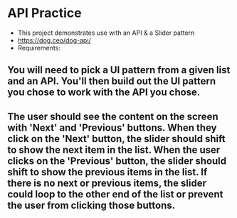 # API Practice
- This project demonstrates use with an API & a Slider pattern
- https://dog.ceo/dog-api/ 
- Requirements:
## You will need to pick a UI pattern from a given list and an API. You'll then build out the UI pattern you chose to work with the API you chose.
## The user should see the content on the screen with 'Next' and 'Previous' buttons. When they click on the 'Next' button, the slider should shift to show the next item in the list. When the user clicks on the 'Previous' button, the slider should shift to show the previous items in the list. If there is no next or previous items, the slider could loop to the other end of the list or prevent the user from clicking those buttons.